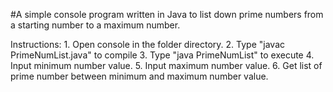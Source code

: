 #A simple console program written in Java to list down prime numbers from a starting number to a maximum number.

Instructions:
    1. Open console in the folder directory.
    2. Type "javac PrimeNumList.java" to compile
    3. Type "java PrimeNumList" to execute
    4. Input minimum number value.
    5. Input maximum number value.
    6. Get list of prime number between minimum and maximum number value.